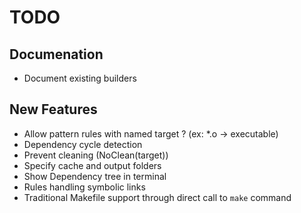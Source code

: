 # TODO

## Documenation

- Document existing builders

## New Features

- Allow pattern rules with named target ? (ex: *.o -> executable)
- Dependency cycle detection
- Prevent cleaning (NoClean(target))
- Specify cache and output folders
- Show Dependency tree in terminal
- Rules handling symbolic links
- Traditional Makefile support through direct call to `make` command
